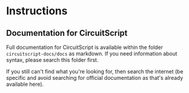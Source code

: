 # Instructions

## Documentation for CircuitScript

Full documentation for CircuitScript is available within the folder `circuitscript-docs/docs` as markdown. If you need information about syntax, please search this folder first.

If you still can't find what you're looking for, then search the internet (be specific and avoid searching for official documentation as that's already available here).
